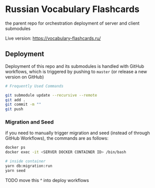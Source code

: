 # Russian Vocabulary Flashcards

the parent repo for orchestration deployment of server and client submodules

Live version: https://vocabulary-flashcards.ru/

## Deployment

Deployment of this repo and its submodules is handled with GitHub workflows, which is triggered by pushing to `master` (or release a new version on GitHub)

```bash
# Frequently Used Commands

git submodule update --recursive --remote
git add .
git commit -m ""
git push
```

### Migration and Seed

if you need to manually trigger migration and seed (instead of through GitHub Workflows), the commands are as follows:

```bash
docker ps
docker exec -it <SERVER DOCKER CONTAINER ID> /bin/bash

# inside container
yarn db:migration:run
yarn seed
```

TODO move this ^ into deploy workflows
